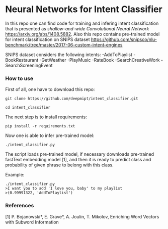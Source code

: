 # Neural Networks for Intent Classifier

In this repo one can find code for training and infering intent classification
that is presented as _shallow-and-wide Convolutional Neural Network_ https://arxiv.org/abs/1408.5882.
Also this repo contains pre-trained model for intent classification on SNIPS dataset
https://github.com/snipsco/nlu-benchmark/tree/master/2017-06-custom-intent-engines

SNIPS dataset considers the following intents:
-AddToPlaylist
-BookRestaurant
-GetWeather
-PlayMusic
-RateBook
-SearchCreativeWork
-SearchScreeningEvent

### How to use

First of all, one have to download this repo:

```
git clone https://github.com/deepmipt/intent_classifier.git

cd intent_classifier
```

The next step is to install requirements:

```
pip install -r requirements.txt
```

Now one is able to infer pre-trained model:

```
./intent_classifier.py
```

The script loads pre-trained model, if necessary downloads pre-trained fastText embedding model [1],
and then it is ready to predict class and probability of given phrase to belong with this class.

Example:
```
./intent_classifier.py
>I want you to add 'I love you, baby' to my playlist
>(0.99991322, 'AddToPlaylist')
```

### References

[1] P. Bojanowski*, E. Grave*, A. Joulin, T. Mikolov, Enriching Word Vectors with Subword Information